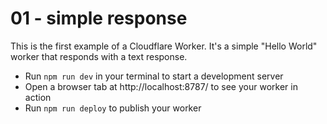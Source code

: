 # 01 - simple response

This is the first example of a Cloudflare Worker.
It's a simple "Hello World" worker that responds with a text response.

- Run `npm run dev` in your terminal to start a development server
- Open a browser tab at http://localhost:8787/ to see your worker in action
- Run `npm run deploy` to publish your worker
